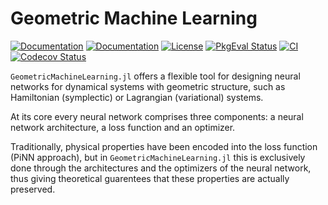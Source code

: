 # Geometric Machine Learning

[![Documentation](https://img.shields.io/badge/docs-stable-blue.svg)](https://juliagni.github.io/GeometricMachineLearning.jl/stable/)
[![Documentation](https://img.shields.io/badge/docs-latest-blue.svg)](https://juliagni.github.io/GeometricMachineLearning.jl/latest/)
[![License](https://img.shields.io/badge/license-MIT-blue.svg)](LICENSE.md)
[![PkgEval Status](https://juliaci.github.io/NanosoldierReports/pkgeval_badges/G/GeometricMachineLearning.svg)](https://juliaci.github.io/NanosoldierReports/pkgeval_badges/G/GeometricMachineLearning.html)
[![CI](https://github.com/JuliaGNI/GeometricMachineLearning.jl/workflows/CI/badge.svg)](https://github.com/JuliaGNI/GeometricMachineLearning.jl/actions?query=workflow:CI)
[![Codecov Status](https://codecov.io/gh/JuliaGNI/GeometricMachineLearning.jl/branch/main/graph/badge.svg?token=CFT76RROW2)](https://codecov.io/gh/JuliaGNI/GeometricMachineLearning.jl)

`GeometricMachineLearning.jl` offers a flexible tool for designing neural networks for dynamical systems with geometric structure, such as Hamiltonian (symplectic) or Lagrangian (variational) systems.

At its core every neural network comprises three components: a neural network architecture, a loss function and an optimizer. 

Traditionally, physical properties have been encoded into the loss function (PiNN approach), but in `GeometricMachineLearning.jl` this is exclusively done through the architectures and the optimizers of the neural network, thus giving theoretical guarentees that these properties are actually preserved.
